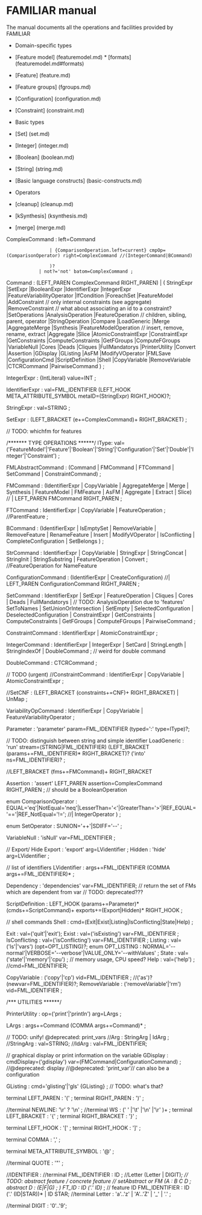 FAMILIAR manual 
======

The manual documents all the operations and facilities provided by FAMILIAR


 * Domain-specific types
  * [Feature model] (featuremodel.md)
    	* [formats] (featuremodel.md#formats) 
  * [Feature] (feature.md)
  * [Feature groups] (fgroups.md)
  * [Configuration] (configuration.md)
  * [Constraint] (constraint.md)

 * Basic types 
  * [Set] (set.md)
  * [Integer] (integer.md)
  * [Boolean] (boolean.md)
  * [String] (string.md)

 * [Basic language constructs] (basic-constructs.md)

 * Operators
  * [cleanup] (cleanup.md)
  * [kSynthesis] (ksynthesis.md)
  * [merge] (merge.md)



 

ComplexCommand : left=Command    
                   
                    | {ComparisonOperation.left=current} cmpOp=(ComparisonOperator) right=ComplexCommand //(IntegerCommand|BCommand)

                    )?
                | not?='not' batom=ComplexCommand ;   
   
Command :     (LEFT_PAREN ComplexCommand RIGHT_PAREN)
            | (
            StringExpr
            |SetExpr
            |BooleanExpr
            |IdentifierExpr
            |IntegerExpr
            |FeatureVariabilityOperator
            |IfCondition
            |ForeachSet
            |FeatureModel
            |AddConstraint // only internal constraints (see aggregate)
            |RemoveConstraint // what about associating an id to a constraint?
            |SetOperations
            |AnalysisOperation
            |FeatureOperation // children, sibling, parent, operator
            |StringOperation
            |Compare
            |LoadGeneric
            |Merge
            |AggregateMerge
            |Synthesis
            |FeatureModelOperation // insert, remove, rename, extract
            |Aggregate
            |Slice
            |AtomicConstraintExpr
            |ConstraintExpr
            |GetConstraints
            |ComputeConstraints
            |GetFGroups
            |ComputeFGroups
            |VariableNull
            |Cores
            |Deads
            |Cliques
            |FullMandatorys 
            |PrinterUtility
            |Convert
            |Assertion
            |GDisplay
            |GListing
            |AsFM
            |ModifyVOperator
            |FMLSave
            |ConfigurationCmd
            |ScriptDefinition
            |Shell
            |CopyVariable
            |RemoveVariable
            |CTCRCommand
            |PairwiseCommand
            )
            ;


 
IntegerExpr :  {IntLiteral} value=INT
;



IdentifierExpr : val=FML_IDENTIFIER  (LEFT_HOOK META_ATTRIBUTE_SYMBOL metaID=(StringExpr) RIGHT_HOOK)?;

StringExpr :     val=STRING ;

SetExpr : (LEFT_BRACKET (e+=ComplexCommand)+ RIGHT_BRACKET)
 ;
 
 

// TODO: whichfm for features

/******* TYPE OPERATIONS ******/
lType: val=('FeatureModel'|'Feature'|'Boolean'|'String'|'Configuration'|'Set'|'Double'|'Integer'|'Constraint') ;

FMLAbstractCommand : (Command | FMCommand | FTCommand | SetCommand | ConstraintCommand) 
		     	      		  ;

FMCommand : 
		(IdentifierExpr | CopyVariable | AggregateMerge | Merge | Synthesis | 
				  FeatureModel | FMFeature | AsFM | Aggregate | Extract | Slice)
				  	       //	   | LEFT_PAREN FMCommand RIGHT_PAREN 
            ;

FTCommand : IdentifierExpr | CopyVariable | FeatureOperation ; //ParentFeature ;

BCommand : (IdentifierExpr | IsEmptySet | RemoveVariable |
            RemoveFeature | RenameFeature | Insert | ModifyVOperator |
            IsConflicting | CompleteConfiguration | SetBelongs 
            )
            ;

StrCommand : IdentifierExpr | CopyVariable | StringExpr | StringConcat | StringInit | StringSubstring | FeatureOperation | Convert ; //FeatureOperation for NameFeature

ConfigurationCommand : (IdentifierExpr | CreateConfiguration)
						//| LEFT_PAREN ConfigurationCommand RIGHT_PAREN
                    ;

SetCommand : IdentifierExpr | SetExpr | FeatureOperation | 
	     		    Cliques | Cores | Deads | FullMandatorys | // TODO: AnalysisOperation due to 'features'
			    	      SetToNames | SetUnionOrIntersection | 
				      		   SetEmpty | SelectedConfiguration | DeselectedConfiguration | ConstraintExpr | 
						   	      GetConstraints 	    | ComputeConstraints | GetFGroups | ComputeFGroups | PairwiseCommand
							      			      ;
												
ConstraintCommand :										IdentifierExpr | AtomicConstraintExpr ;






IntegerCommand : IdentifierExpr | IntegerExpr | SetCard | StringLength | StringIndexOf | DoubleCommand ; // weird for double command

DoubleCommand : CTCRCommand ;

// TODO (urgent)
//ConstraintCommand : IdentifierExpr | CopyVariable | AtomicConstraintExpr ; 

//SetCNF : (LEFT_BRACKET (constraints+=CNF)+ RIGHT_BRACKET) | UnMap  ;

VariabilityOpCommand : IdentifierExpr | CopyVariable | FeatureVariabilityOperator ;











Parameter : 'parameter' param=FML_IDENTIFIER (typed=':' type=lType)?;



// TODO: distinguish between string and simple identifier
LoadGeneric : 'run' stream=(STRING|FML_IDENTIFIER) (LEFT_BRACKET (params+=FML_IDENTIFIER)* RIGHT_BRACKET)? ('into' ns=FML_IDENTIFIER)? ;






//LEFT_BRACKET (fms+=FMCommand)+ RIGHT_BRACKET



Assertion : 'assert' LEFT_PAREN assertion=ComplexCommand RIGHT_PAREN ; // should be a BooleanOperation

enum ComparisonOperator : EQUAL='eq'|NotEqual='neq'|LesserThan='<'|GreaterThan='>'|REF_EQUAL='=='|REF_NotEqual='!='; //| IntegerOperator ) ;


enum SetOperator : SUNION='++'|SDIFF='--' ;

VariableNull : 'isNull' var=FML_IDENTIFIER ;

// Export/ Hide
Export : 'export' arg=LVidentifier ;
Hidden : 'hide'    arg=LVidentifier ;

// list of identifiers
LVidentifier : args+=FML_IDENTIFIER (COMMA args+=FML_IDENTIFIER)* ;

Dependency : 'dependencies' var=FML_IDENTIFIER; // return the set of FMs which are dependent from var // TODO: deprecated???


ScriptDefinition : LEFT_HOOK 
(params+=Parameter)*
(cmds+=ScriptCommand)+ 
exports+=(Export|Hidden)*
RIGHT_HOOK ;

// shell commands
Shell : cmd=(Exit|Exist|Listing|IsConflicting|State|Help) ;

Exit : val=('quit'|'exit');
Exist : val=('isExisting') var=FML_IDENTIFIER ;
IsConflicting : val=('isConflicting') var=FML_IDENTIFIER ;
Listing : val=('ls'|'vars') (opt=OPT_LISTING)?;
enum OPT_LISTING : NORMAL='--normal'|VERBOSE='--verbose'|VALUE_ONLY='--withValues' ;
State : val=('state'|'memory'|'cpu') ; // memory usage, CPU speed?
Help : val=('help') ; //cmd=FML_IDENTIFIER;



CopyVariable : ('copy'|'cp') vid=FML_IDENTIFIER ; //('as')? (newvar=FML_IDENTIFIER)?;
RemoveVariable : ('removeVariable'|'rm') vid=FML_IDENTIFIER ;








/*** UTILITIES ******/

PrinterUtility : op=('print'|'println') arg=LArgs ;

LArgs : args+=Command (COMMA args+=Command)* ;

// TODO: unify! @deprecated: print_vars
//Arg : StringArg | IdArg ;
//StringArg : val=STRING;
//IdArg : val=FML_IDENTIFIER;

// graphical display or print information on the variable
GDisplay : cmdDisplay=('gdisplay') var=(FMCommand|ConfigurationCommand) ; //@deprecated: display //@deprecated: 'print_var'// can also be a configuration

GListing : cmd='glisting'|'gls' {GListing} ; // TODO: what's that?



terminal LEFT_PAREN : '(' ;
terminal RIGHT_PAREN : ')' ;






//terminal NEWLINE: '\r' ? '\n' ;
//terminal WS : (' ' |'\t' |'\n' |'\r' )+  ;
terminal LEFT_BRACKET :     '{' ;
terminal RIGHT_BRACKET : '}' ;

terminal LEFT_HOOK : '[' ;
terminal RIGHT_HOOK : ']' ; 
 
terminal COMMA : ',' ;

terminal META_ATTRIBUTE_SYMBOL : '@' ; 

//terminal QUOTE :  '"' ;


//IDENTIFIER :
//terminal FML_IDENTIFIER : ID ; //Letter (Letter | DIGIT)*;
// TODO: abstract feature / concrete feature
// setAbstract or FM (A : B C D ; abstract D : (E|F|G) ; )
FT_ID : ID ('.' ID)* ; // feature ID
FML_IDENTIFIER :  ID ('.' (ID|STAR))* | ID STAR;
//terminal Letter :  'a'..'z' |  'A'..'Z' |  '_' |  '.' ;

//terminal DIGIT :  '0'..'9';


